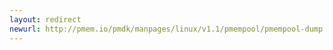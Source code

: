 ```yaml
---
layout: redirect
newurl: http://pmem.io/pmdk/manpages/linux/v1.1/pmempool/pmempool-dump.1.html
---
```

